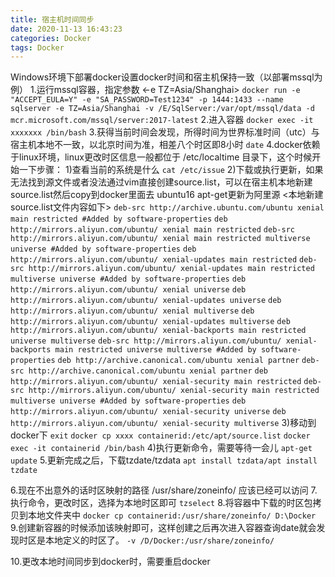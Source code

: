 ```yaml
---
title: 宿主机时间同步
date: 2020-11-13 16:43:23
categories: Docker
tags: Docker
---
```


Windows环境下部署docker设置docker时间和宿主机保持一致（以部署mssql为例）
1.运行mssql容器，指定参数 <-e TZ=Asia/Shanghai>
`docker run -e "ACCEPT_EULA=Y" -e "SA_PASSWORD=Test1234" -p 1444:1433 --name sqlserver -e TZ=Asia/Shanghai -v /E/SqlServer:/var/opt/mssql/data -d mcr.microsoft.com/mssql/server:2017-latest`
2.进入容器
`docker exec -it xxxxxxx /bin/bash`
3.获得当前时间会发现，所得时间为世界标准时间（utc）与宿主机本地不一致，以北京时间为准，相差八个时区即8小时
`date`
4.docker依赖于linux环境，linux更改时区信息一般都位于 /etc/localtime 目录下，这个时候开始一下步骤：
1)查看当前的系统是什么
`cat /etc/issue`
2)下载或执行更新，如果无法找到源文件或者没法通过vim直接创建source.list，可以在宿主机本地新建source.list然后copy到docker里面去
ubuntu16 apt-get更新为阿里源
<本地新建source.list文件内容如下>
`deb-src http://archive.ubuntu.com/ubuntu xenial main restricted #Added by software-properties`
`deb http://mirrors.aliyun.com/ubuntu/ xenial main restricted`
`deb-src http://mirrors.aliyun.com/ubuntu/ xenial main restricted multiverse universe #Added by software-properties`
`deb http://mirrors.aliyun.com/ubuntu/ xenial-updates main restricted`
`deb-src http://mirrors.aliyun.com/ubuntu/ xenial-updates main restricted multiverse universe #Added by software-properties`
`deb http://mirrors.aliyun.com/ubuntu/ xenial universe`
`deb http://mirrors.aliyun.com/ubuntu/ xenial-updates universe`
`deb http://mirrors.aliyun.com/ubuntu/ xenial multiverse`
`deb http://mirrors.aliyun.com/ubuntu/ xenial-updates multiverse`
`deb http://mirrors.aliyun.com/ubuntu/ xenial-backports main restricted universe multiverse`
`deb-src http://mirrors.aliyun.com/ubuntu/ xenial-backports main restricted universe multiverse #Added by software-properties`
`deb http://archive.canonical.com/ubuntu xenial partner`
`deb-src http://archive.canonical.com/ubuntu xenial partner`
`deb http://mirrors.aliyun.com/ubuntu/ xenial-security main restricted`
`deb-src http://mirrors.aliyun.com/ubuntu/ xenial-security main restricted multiverse universe #Added by software-properties`
`deb http://mirrors.aliyun.com/ubuntu/ xenial-security universe`
`deb http://mirrors.aliyun.com/ubuntu/ xenial-security multiverse`
3)移动到docker下
`exit`
`docker cp xxxx containerid:/etc/apt/source.list`
`docker exec -it containerid /bin/bash`
4)执行更新命令，需要等待一会儿
`apt-get update`
5.更新完成之后，下载tzdate/tzdata
`apt install tzdata/apt install tzdate`

6.现在不出意外的话时区映射的路径 /usr/share/zoneinfo/ 应该已经可以访问
7.执行命令，更改时区，选择为本地时区即可
`tzselect`
8.将容器中下载的时区包拷贝到本地文件夹中
`docker cp containerid:/usr/share/zoneinfo/ D:\Docker`
9.创建新容器的时候添加该映射即可，这样创建之后再次进入容器查询date就会发现时区是本地定义的时区了。
`-v /D/Docker:/usr/share/zoneinfo/`

10.更改本地时间同步到docker时，需要重启docker